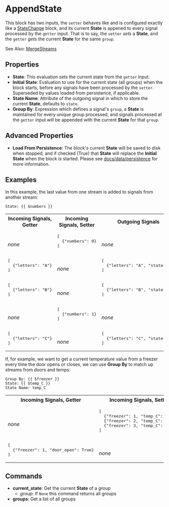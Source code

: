 AppendState
===========
This block has two inputs, the `setter` behaves like and is configured exactly like a [StateChange](https://blocks.n.io/StateChange) block, and its current **State** is appened to every signal processed by the `getter` input. That is to say, the `setter` *sets* a **State**, and the `getter` *gets* the current **State** for the same `group`.

See Also: [MergeStreams](https://blocks.n.io/MergeStreams)

Properties
----------
- **State**: This evaluation sets the current state from the `getter` input.
- **Initial State**: Evaluation to use for the current state (all groups) when the block starts, before any signals have been processed by the `setter`. Superseded by values loaded from persistence, if applicable.
- **State Name**: Attribute of the outgoing signal in which to store the current **State**, defaults to `state`.
- **Group By**: Expression which defines a signal's `group`, a **State** is maintained for every unique group processed, and signals processed at the `getter` input will be appended with the current **State** for that `group`.

Advanced Properties
-------------------
- **Load From Persistence**: The block's current **State** will be saved to disk when stopped, and if checked (True) that **State** will replace the **Initial State** when the block is started. Please see [docs/data/persistence](https://docs.n.io/data/persistence.html) for more information.

Examples
--------
In this example, the last value from one stream is added to signals from another stream:
```
State: {{ $numbers }}
```
<table width=100%>
<tr>
<th>Incoming Signals, Getter</th>
<th>Incoming Signals, Setter</th>
<th>Outgoing Signals</th>
</tr>
<tr>
<td>
<br>
<em>none</em>
</td>
<td>
<pre>
[
  {"numbers": 0}
]
</pre>
</td>
<td>
<br>
<em>none</em>
</td>
</tr>
<tr>
<td>
<pre>
[
  {"letters": "A"}
]
</pre>
</td>
<td>
<br>
<em>none</em>
</td>
<td>
<pre>
[
  {"letters": "A", "state": 0}
]
</pre>
</td>
</tr>
<tr>
<td>
<pre>
[
  {"letters": "B"}
]
</pre>
</td>
<td>
<br>
<em>none</em>
</td>
<td>
<pre>
[
  {"letters": "B", "state": 0}
]
</pre>
</td>
</tr>
<tr>
<td>
<br>
<em>none</em>
</td>
<td>
<pre>
[
  {"numbers": 1}
]
</pre>
</td>
<td>
<br>
<em>none</em>
</td>
</tr>
<tr>
<td>
<pre>
[
  {"letters": "C"}
]
</pre>
</td>
<td>
<br>
<em>none</em>
</td>
<td>
<pre>
[
  {"letters": "C", "state": 1}
]
</pre>
</td>
</tr>
</table>

If, for example, we want to get a current temperature value from a freezer every time the door opens or closes, we can use **Group By** to match up streams from doors and temps:

```
Group By: {{ $freezer }}
State: {{ $temp_C }}
State Name: temp_C
```
<table width=100%>
<tr>
<th>Incoming Signals, Getter</th>
<th>Incoming Signals, Setter</th>
<th>Outgoing Signals</th>
</tr>
<tr>
<td>
<br>
<em>none</em>
</td>
<td>
<pre>
[
  {"freezer": 1, "temp_C": -1.0},
  {"freezer": 2, "temp_C": -2.0},
  {"freezer": 3, "temp_C": -3.0}
]
</pre>
</td>
<td>
<br>
<em>none</em>
</td>
</tr>
<tr>
<td>
<pre>
[
  {"freezer": 1, "door_open": True}
]
</pre>
</td>
<td>
<br>
<em>none</em>
</td>
<td>
<pre>
[
  {"freezer": 1, "door_open": True, "temp_C": -1.0}
]
</pre>
</td>
</tr>
</table>

Commands
--------
- **current_state**: Get the current **State** of a *group*
  - *group*: If `None` this command returns all groups
- **groups**: Get a list of all groups
